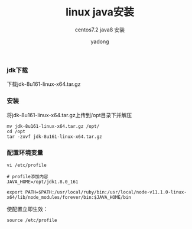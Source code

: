 ﻿---
layout: post
title: "linux java安装"
subtitle: 'centos7.2 java8 安装'
author: "yadong"
header-img: 'img/post-bg-alitrip.jpg'
tags:
	- jdk
	- linux
---

### jdk下载 ###
下载jdk-8u161-linux-x64.tar.gz

### 安装 ###

将jdk-8u161-linux-x64.tar.gz上传到/opt目录下并解压


    mv jdk-8u161-linux-x64.tar.gz /opt/
    cd /opt
    tar -zxvf jdk-8u161-linux-x64.tar.gz


### 配置环境变量 ###

    vi /etc/profile
    
    # profile添加内容
    JAVA_HOME=/opt/jdk1.8.0_161
    
    export PATH=$PATH:/usr/local/ruby/bin:/usr/local/node-v11.1.0-linux-x64/lib/node_modules/forever/bin:$JAVA_HOME/bin

使配置立即生效：


    source /etc/profile

    
